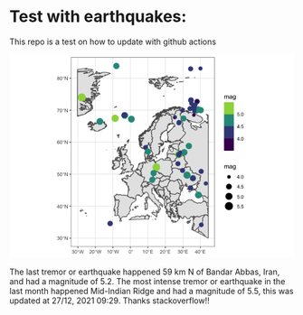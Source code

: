 <!-- README.md is generated from README.Rmd. Please edit that file -->

Test with earthquakes:
======================

This repo is a test on how to update with github actions

![](man/figures/README-unnamed-chunk-2-1.png)

The last tremor or earthquake happened 59 km N of Bandar Abbas, Iran,
and had a magnitude of 5.2. The most intense tremor or earthquake in the
last month happened Mid-Indian Ridge and had a magnitude of 5.5, this
was updated at 27/12, 2021 09:29. Thanks stackoverflow!!
